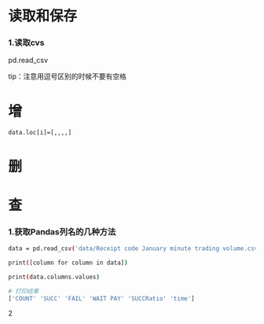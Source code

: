 # 读取和保存

### 1.读取cvs

pd.read_csv

tip：注意用逗号区别的时候不要有空格

# 增

```
data.loc[i]=[,,,,]
```



# 删





# 查

### 1.获取Pandas列名的几种方法

```bash
data = pd.read_csv('data/Receipt code January minute trading volume.csv')

print([column for column in data])
```

```bash
print(data.columns.values)

# 打印结果
['COUNT' 'SUCC' 'FAIL' 'WAIT PAY' 'SUCCRatio' 'time']
```

2